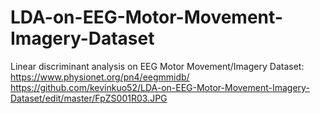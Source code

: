 # LDA-on-EEG-Motor-Movement-Imagery-Dataset
Linear discriminant analysis on EEG Motor Movement/Imagery Dataset: https://www.physionet.org/pn4/eegmmidb/
https://github.com/kevinkuo52/LDA-on-EEG-Motor-Movement-Imagery-Dataset/edit/master/FpZS001R03.JPG



